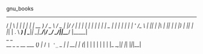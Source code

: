 gnu_books
  ____ _   _ _   _    ____   ___   ___  _  ______  
 / ___| \ | | | | |  | __ ) / _ \ / _ \| |/ / ___| 
| |  _|  \| | | | |  |  _ \| | | | | | | ' /\___ \ 
| |_| | |\  | |_| |  | |_) | |_| | |_| | . \ ___) |
 \____|_| \_|\___/___|____/ \___/ \___/|_|\_\____/ 
                |_____|                            
                 _ _   
  __ _ _ __ ___ (_) |_ 
 / _` | '_ ` _ \| | __|
| (_| | | | | | | | |_ 
 \__,_|_| |_| |_|_|\__|
                       
